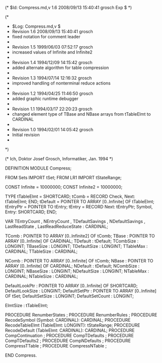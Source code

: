 (* $Id: Compress.md,v 1.6 2008/09/13 15:40:41 grosch Exp $ *)

(*
 * $Log: Compress.md,v $
 * Revision 1.6  2008/09/13 15:40:41  grosch
 * fixed notation for comment leader
 *
 * Revision 1.5  1999/06/03 07:52:17  grosch
 * increased values of Infinite and Infinite2
 *
 * Revision 1.4  1994/12/09 14:15:42  grosch
 * added alternate algorithm for table compression
 *
 * Revision 1.3  1994/07/14  12:16:32  grosch
 * improved handling of nonterminal reduce actions
 *
 * Revision 1.2  1994/04/25  11:46:50  grosch
 * added graphic runtime debugger
 *
 * Revision 1.1  1994/03/17  22:20:23  grosch
 * changed element type of TBase and NBase arrays from tTableElmt to CARDINAL
 *
 * Revision 1.0  1994/02/01  14:05:42  grosch
 * Initial revision
 *
 *)

(* Ich, Doktor Josef Grosch, Informatiker, Jan. 1994 *)

DEFINITION MODULE Compress;

FROM Sets	IMPORT tSet;
FROM LR1	IMPORT tStateRange;

CONST Infinite	= 10000000;
CONST Infinite2	= 10000000;

TYPE
   tTableElmt	= SHORTCARD;
   tComb	= RECORD Check, Next: tTableElmt; END;
   tDefault	= POINTER TO ARRAY [0..Infinite] OF tTableElmt;
   tEntryPtr	= POINTER TO tEntry;
   tEntry	= RECORD Next: tEntryPtr; Symbol, Entry: SHORTCARD; END;

VAR
   TEntryCount		,
   NEntryCount		,
   TDefaultSavings	,
   NDefaultSavings	,
   LastReadState	,
   LastReadReduceState	: CARDINAL;

   TComb		: POINTER TO ARRAY [0..Infinite2] OF tComb;
   TBase		: POINTER TO ARRAY [0..Infinite] OF CARDINAL;
   TDefault		: tDefault;
   TCombSize		: LONGINT;
   TBaseSize		: LONGINT;
   TDefaultSize		: LONGINT;
   TTableMax		: CARDINAL;
   TTableSize		: CARDINAL;

   NComb		: POINTER TO ARRAY [0..Infinite] OF tComb;
   NBase		: POINTER TO ARRAY [0..Infinite] OF CARDINAL;
   NDefault		: tDefault;
   NCombSize		: LONGINT;
   NBaseSize		: LONGINT;
   NDefaultSize		: LONGINT;
   NTableMax		: CARDINAL;
   NTableSize		: CARDINAL;

   DefaultLookPtr	: POINTER TO ARRAY [0..Infinite] OF SHORTCARD;
   DefaultLookSize	: LONGINT;
   DefaultSetPtr	: POINTER TO ARRAY [0..Infinite] OF tSet;
   DefaultSetSize	: LONGINT;
   DefaultSetCount	: LONGINT;

   ElmtSize		: tTableElmt;

PROCEDURE RenumberStates	;
PROCEDURE RenumberRules		;
PROCEDURE RecodeSymbol		(Symbol: CARDINAL): CARDINAL;
PROCEDURE RecodeTableElmt	(TableElmt: LONGINT): tStateRange;
PROCEDURE RecodeDefault		(TableElmt: CARDINAL): CARDINAL;
PROCEDURE CompContinuation	;
PROCEDURE CompTDefaults		;
PROCEDURE CompTDefaults2	;
PROCEDURE CompNDefaults		;
PROCEDURE CompressTTable	;
PROCEDURE CompressNTable	;

END Compress.
